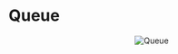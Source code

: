 # Queue

<p align="center">
<img src="https://github.com/Vinaypatil-Ev/vinEv_DataStructure/blob/master/Documents/img/queue.png" alt="Queue">
</p>
